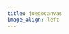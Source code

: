 ```yaml
---
title: juegocanvas
image_align: left
---
```


<html>
<head>
    <meta name="viewport" content="width=device-width, InicarNueva Partida=1.0" />
    <style>
        canvas {
            border: 1px solid #d3d3d3;
            background-color: #E5E7E9 ;
            margin-top: 6%; 
            margin-left: auto; 
            margin-right: auto;
            display: block;
        } 

        .modalDialog {
            position: fixed;
            font-family: Arial, Helvetica, sans-serif;
            top: 0;
            right: 0;
            bottom: 0;
            left: 0;
            background: rgba(0, 0, 0, 0.8);
            z-index: 99999;
            opacity: 0;
            -webkit-transition: opacity 400ms ease-in;
            -moz-transition: opacity 400ms ease-in;
            transition: opacity 400ms ease-in;
            pointer-events: none;
        }

        .modalDialog:target {
            opacity: 1;
            pointer-events: auto;
        }

        .modalDialog>div {
            width: 400px;
            position: relative;
            margin: 10% auto;
            padding: 5px 20px 13px 20px;
            border-radius: 10px;
            background: #fff;
            background: -moz-linear-gradient(#fff, #999);
            background: -webkit-linear-gradient(#fff, #999);
            background: -o-linear-gradient(#fff, #999);
            -webkit-transition: opacity 400ms ease-in;
            -moz-transition: opacity 400ms ease-in;
            transition: opacity 400ms ease-in;
        }

        .close {
            background: #606061;
            color: #FFFFFF;
            line-height: 25px;
            position: absolute;
            right: -12px;
            text-align: center;
            top: -10px;
            width: 24px;
            text-decoration: none;
            font-weight: bold;
            -webkit-border-radius: 12px;
            -moz-border-radius: 12px;
            border-radius: 12px;
            -moz-box-shadow: 1px 1px 3px #000;
            -webkit-box-shadow: 1px 1px 3px #000;
            box-shadow: 1px 1px 3px #000;
        }

        .close:hover {
            background: #00d9ff;
        }
    </style>
</head>

<body onload="startGame()">
    <div>
        <canvas id="canvas"></canvas>
    </div>
    <div id="modal"></div>
    <div id="ScoreTable"></div>

            <a href="javascript:location.reload()">Iniciar Nueva Partida </a> 

    <script>

        var myGamePiece;
        var myObstacles = [];
        var myScore;

        function startGame() {
            myGamePiece = new component(30, 30, "/user/themes/gateway/img/favicon.png", 10, 120,"image");
            myScore = new component("30px", "Consolas", "black", 280, 40, "text");
            myGameArea.start();
        }
        var myGameArea = {
            canvas: document.getElementById("canvas"),
            start: function () {
                this.canvas.width = 480;
                this.canvas.height = 270;
                this.context = this.canvas.getContext("2d");
                document.body.insertBefore(this.canvas, document.body.childNodes[0]);
                this.frameNo = 0;
                this.interval = setInterval(updateGameArea, 20);
            },
            clear: function () {
                this.context.clearRect(0, 0, this.canvas.width, this.canvas.height);
            },
            stop: function () {
                clearInterval(this.interval);
            }
        }

        function component(width, height, color, x, y, type) {
            this.type = type;
            if (type === "image") {
                this.image = new Image();
                this.image.src = color;
            }
            this.width = width;
            this.height = height;
            this.speedX = 0;
            this.speedY = 0;
            this.x = x;
            this.y = y;
            this.update = function () {
                ctx = myGameArea.context;
                if (this.type == "text") {
                    ctx.font = this.width + " " + this.height;
                    ctx.fillStyle = color;
                    ctx.fillText(this.text, this.x, this.y);
                } else if (type == "image") {
                    ctx.drawImage(this.image,
                        this.x,
                        this.y,
                        this.width, this.height);
                } else {
                    ctx.fillStyle = color;
                    ctx.fillRect(this.x, this.y, this.width, this.height);
                }
            }
            this.newPos = function () {
                this.x += this.speedX;
                this.y += this.speedY;
            }
            this.crashWith = function (otherobj) {
                var myleft = this.x;
                var myright = this.x + (this.width);
                var mytop = this.y;
                var mybottom = this.y + (this.height);
                var otherleft = otherobj.x;
                var otherright = otherobj.x + (otherobj.width);
                var othertop = otherobj.y;
                var otherbottom = otherobj.y + (otherobj.height);
                var crash = true;
                if ((mybottom < othertop) || (mytop > otherbottom) || (myright < otherleft) || (myleft > otherright)) {
                    crash = false;
                }
                return crash;

            }
        }

        function updateGameArea() {
            var x, height, gap, minHeight, maxHeight, minGap, maxGap;
            for (i = 0; i < myObstacles.length; i += 1) {
                if (myGamePiece.crashWith(myObstacles[i])) {
                    myGameArea.stop();
                    //here is when the gamer lost
                    console.log("Choque");
                    newMatch();
                    return;
                }
            }
            myGameArea.clear();
            myGameArea.frameNo += 1;
            if (myGameArea.frameNo == 1 || everyinterval(150)) {
                x = myGameArea.canvas.width;
                minHeight = 20;
                maxHeight = 200;
                height = Math.floor(Math.random() * (maxHeight - minHeight + 1) + minHeight);
                minGap = 50;
                maxGap = 200;
                gap = Math.floor(Math.random() * (maxGap - minGap + 1) + minGap);
                myObstacles.push(new component(10, height, "green", x, 0));
                myObstacles.push(new component(10, x - height - gap, "green", x, height + gap));
            }
            for (i = 0; i < myObstacles.length; i += 1) {
                myObstacles[i].speedX = -1;
                myObstacles[i].newPos();
                myObstacles[i].update();
            }
            myScore.text = "SCORE: " + myGameArea.frameNo;
            myScore.update();
            myGamePiece.newPos();
            myGamePiece.update();
        }

        //Reset the game and take the name of the player
        function newMatch() {
            const modal = document.getElementById('modal');
            const div = document.createElement('div');
            div.innerHTML = `
                <div id="openModal" class="modalDialog">
                    <div>
                        <a href="#close" title="Close" class="close">X</a>
                        <h2>Game Over</h2>
                        <p>Si quieres guardar tu puntuacion ingresa tu nombre</p>
                        <input type="text" id="nombre"><button onClick="saveScore();">Guardar</button>
                    </div>
                </div>
            `;
            modal.appendChild(div);
        }

        //Save the Score in localstorage
        function saveScore(){
            const name = document.getElementById('nombre').value;
            const score = myScore.text;
            var player = {
                name: name,
                score: score
            };
            console.log(player.name);

            //Saving data about player = name, score
            localStorage.setItem('datos', JSON.stringify(player));
        }

        //Getting the score and name of player
        function getScore(){
            //getting data about player and save in a var
            var guardado = localStorage.getItem('datos');

            const table = document.getElementById('ScoreTable');
            const element = document.createElement('div');

            //Parsing data to show in a Modal
            var datos = JSON.parse(guardado);

            element.innerHTML = `
                <div id="openModal2" class="modalDialog">
                    <div>
                        <a href="#close" title="Close" class="close">X</a>
                        <h2>Hola ${datos.name} la mejor Puntuación que has conseguido es: </h2>
                        <h3>${datos.score}</h3>
                    </div>
                </div>
            `;
            table.appendChild(element);
        }

        //Getting the event when some key is pressed, then move
        document.addEventListener("keydown", (event) => {

            var codigo = event.which || event.keyCode;
            console.log("tecla :" +codigo);

            if (codigo == 90) {
                myGamePiece.speedY = 1;//down
            } else if (codigo == 65) {
                console.log("Tecla pulsada " + codigo);
                myGamePiece.speedY = -1;// up
            } else if (codigo == 68) {
                console.log("Tecla pulsada " + codigo);
                myGamePiece.speedX = 1;//moveright
            } else if (codigo == 83) {
                console.log("Tecla pulsada " + codigo);
                myGamePiece.speedX = -1;//moveleft
            }

        });

        function everyinterval(n) {
            if ((myGameArea.frameNo / n) % 1 == 0) { return true; }
            return false;
        }

         </script>
</body>
</html>
<h6>INSTRUCCIONES DEL JUEGO</h6>
<p>Para mover las teclas usa las siguientes:</p>
<p>A  ----&gt; ARRIBA </p>
<p>Z  ----&gt;  ABAJO </p>
<p>D  ----&gt; ADELANTE  </p>
<p>S  ----&gt; ATRAS</p>
       
    </div>
  </div>
</div>
<div class="row">
  <div id="primary" class="content-area">
    <div class="large-8 columns">
      <main id="main" class="site-main" role="main">
        
              </main>
    </div>
        <div class="large-3 large-offset-1 columns">
      <div id="secondary" class="widget-area">
        <aside class="widget widget_categories">
	
</aside>
<aside class="widget widget_recent_entries">
	
  <ul>
</ul>
</aside>
      </div>
    </div>
      </div>
</div>
        </div>

                  <div class="footer-wrap">
   <div class="row">
      <div class="large-12 columns">
         <footer id="colophon" class="site-footer" role="contentinfo">
            <div class="row">
               <div class="large-4 columns">
                  <aside id="text-5" class="widget widget_text">
                                         <div class="textwidget">
                                                                    </div>
                  </aside>
               </div>
                              <div class="large-4 columns">
                                                  </div>
            </div>
                     </footer>
      </div>
   </div>
</div>
            </div>

    <script type="text/javascript">
		//<![CDATA[
		var infiniteScroll = {"settings":{"id":"main","type":"scroll","wrapper":true,"wrapper_class":"infinite-wrap","footer":"page","click_handle":"1","text":"Older posts"}};
		//]]>
		</script>
    <div id="infinite-footer">
      <div class="container">
        <div class="blog-info">
          <a id="infinity-blog-title" href="https://alejandramontenegro.com" rel="home" title="Graficacion y Animacion">
            Graficacion y Animacion
          </a>
        </div>
              </div>
    </div>

</body>
</html>
